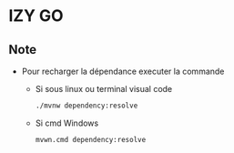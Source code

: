# IZY GO

## Note

- Pour recharger la dépendance executer la commande
  - Si sous linux ou terminal visual code
  
    ```bash
    ./mvnw dependency:resolve
    ```

  - Si cmd Windows

    ```bash
    mvwn.cmd dependency:resolve
    ```
